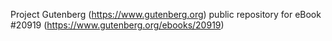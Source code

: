 Project Gutenberg (https://www.gutenberg.org) public repository for eBook #20919 (https://www.gutenberg.org/ebooks/20919)
